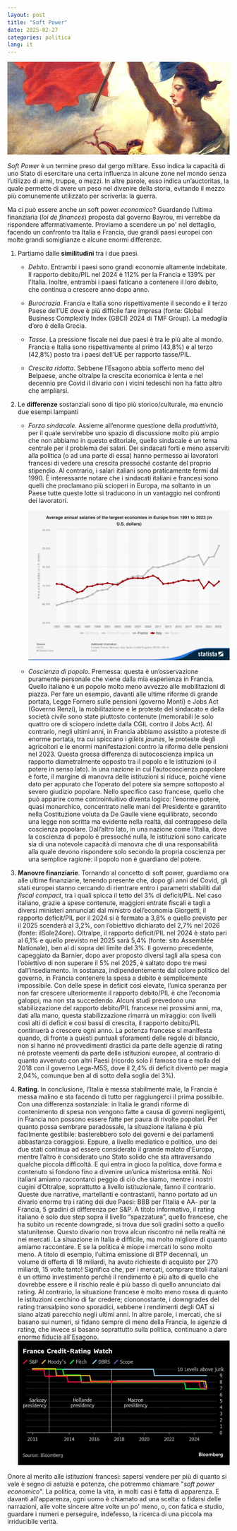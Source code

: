 ```yaml
---
layout: post
title: "Soft Power"
date: 2025-02-27
categories: politica
lang: it
---
```


![Marianne](/assets/images/Marianne.jpg)

_Soft Power_ è un termine preso dal gergo militare. Esso indica la capacità di uno Stato di esercitare una certa influenza in alcune zone nel mondo senza l’utilizzo di armi, truppe, o mezzi. In altre parole, esso indica un’auctoritas, la quale permette di avere un peso nel divenire della storia, evitando il mezzo più comunemente utilizzato per scriverla: la guerra. 

Ma ci può essere anche un soft power _economico_? Guardando l’ultima finanziaria (_loi de finances_) proposta dal governo Bayrou, mi verrebbe da rispondere affermativamente. Proviamo a scendere un po' nel dettaglio, facendo un confronto tra Italia e Francia, due grandi paesi europei con molte grandi somiglianze e alcune enormi differenze. 

 
1. Partiamo dalle **similitudini** tra i due paesi. 

   - *Debito*. Entrambi i paesi sono grandi economie altamente indebitate. Il rapporto debito/PIL nel 2024 è 112% per la Francia e 139% per l’Italia. Inoltre, entrambi i paesi faticano a contenere il loro debito, che continua a crescere anno dopo anno. 

   - *Burocrazia*. Francia e Italia sono rispettivamente il secondo e il terzo Paese dell’UE dove è più difficile fare impresa (fonte: Global Business Complexity Index (GBCI) 2024 di TMF Group). La medaglia d’oro è della Grecia. 

   - *Tasse*. La pressione fiscale nei due paesi è tra le più alte al mondo. Francia e Italia sono rispettivamente al primo (43,8%) e al terzo (42,8%) posto tra i paesi dell’UE per rapporto tasse/PIL. 

   - *Crescita ridotta*. Sebbene l’Esagono abbia sofferto meno del Belpaese, anche oltralpe la crescita economica è lenta e nel decennio pre Covid il divario con i vicini tedeschi non ha fatto altro che ampliarsi. 

2. Le **differenze** sostanziali sono di tipo più storico/culturale, ma enuncio due esempi lampanti 

   - *Forza sindacale*.  Assieme all’enorme questione della *produttività*, per il quale servirebbe uno spazio di discussione molto più ampio che non abbiamo in questo editoriale, quello sindacale è un tema centrale per il problema dei salari. Dei sindacati forti e meno asserviti alla politica (o ad una parte di essa) hanno permesso ai lavoratori francesi di vedere una crescita pressoché costante del proprio stipendio. Al contrario, i salari italiani sono praticamente fermi dal 1990. È interessante notare che i sindacati italiani e francesi sono quelli che proclamano più scioperi in Europa, ma soltanto in un Paese tutte queste lotte si traducono in un vantaggio nei confronti dei lavoratori.
     
     ![FR_IT_salaries](/assets/images/Salaries_France_vs_Italy.png)

 
   - *Coscienza di popolo*. Premessa: questa è un’osservazione puramente personale che viene dalla mia esperienza in Francia.
     Quello italiano è un popolo molto meno avvezzo alle mobilitazioni di piazza. Per fare un esempio, davanti alle ultime riforme di grande portata, Legge Fornero sulle pensioni (governo Monti) e Jobs Act (Governo Renzi), la mobilitazione e le proteste del sindacato e della società civile sono state piuttosto contenute (memorabili le solo quattro ore di sciopero indette dalla CGIL contro il Jobs Act). Al contrario, negli ultimi anni, in Francia abbiamo assistito a proteste di enorme portata, tra cui spiccano i *gilets jaunes*, le proteste degli agricoltori e le enormi manifestazioni contro la riforma delle pensioni nel 2023. Questa grossa differenza di autocoscienza implica un rapporto diametralmente opposto tra il popolo e le istituzioni (o il potere in senso lato). In una nazione in cui l’autocoscienza popolare è forte, il margine di manovra delle istituzioni si riduce, poiché viene dato per appurato che l’operato del potere sia sempre sottoposto al severo giudizio popolare. Nello specifico caso francese, quello che può apparire come controintuitivo diventa logico: l’enorme potere, quasi monarchico, concentrato nelle mani del Presidente e garantito nella Costituzione voluta da De Gaulle viene equilibrato, secondo una legge non scritta ma evidente nella realtà, dal contrappeso della coscienza popolare. 
    Dall’altro lato, in una nazione come l’Italia, dove la coscienza di popolo è pressoché nulla, le istituzioni sono caricate sia di una notevole capacità di manovra che di una responsabilità alla quale devono rispondere solo secondo la propria coscienza per una semplice ragione: il popolo non è guardiano del potere.

3. **Manovre finanziarie**. Tornando al concetto di soft power, guardiamo ora alle ultime finanziarie, tenendo presente che, dopo gli anni del Covid, gli stati europei stanno cercando di rientrare entro i parametri stabiliti dal *fiscal compact*, tra i quali spicca il tetto del 3% di deficit/PIL. Nel caso italiano, grazie a spese contenute, maggiori entrate fiscali e tagli a diversi ministeri annunciati dal ministro dell’economia Giorgetti, il rapporto deficit/PIL per il 2024 si è fermato a 3,8% e quello previsto per il 2025 scenderà al 3,2%, con l’obiettivo dichiarato del 2,7% nel 2026 (fonte: ilSole24ore). Oltralpe, il rapporto deficit/PIL nel 2024 è stato pari al 6,1% e quello previsto nel 2025 sarà 5,4% (fonte: sito Assemblée Nationale), ben al di sopra del limite del 3%. Il governo precedente, capeggiato da Barnier, dopo aver proposto diversi tagli alla spesa con l’obiettivo di non superare il 5% nel 2025, è saltato dopo tre mesi dall’insediamento. In sostanza, indipendentemente dal colore politico del governo, in Francia contenere la spesa a debito è semplicemente impossibile. Con delle spese in deficit così elevate, l’unica speranza per non far crescere ulteriormente il rapporto debito/PIL è che l’economia galoppi, ma non sta succedendo. Alcuni studi prevedono una stabilizzazione del rapporto debito/PIL francese nei prossimi anni, ma, dati alla mano, questa stabilizzazione rimarrà un miraggio: con livelli così alti di deficit e così bassi di crescita, il rapporto debito/PIL continuerà a crescere ogni anno. La potenza francese si manifesta quando, di fronte a questi puntuali sforamenti delle regole di bilancio, non si hanno né provvedimenti drastici da parte delle agenzie di rating né proteste veementi da parte delle istituzioni europee, al contrario di quanto avvenuto con altri Paesi (ricordo solo il famoso tira e molla del 2018 con il governo Lega-M5S, dove il 2,4% di deficit diventò per magia 2,04%, comunque ben al di sotto della soglia del 3%). 

4. **Rating**. In conclusione, l’Italia è messa stabilmente male, la Francia è messa malino e sta facendo di tutto per raggiungerci il prima possibile. Con una differenza sostanziale: in Italia le grandi riforme di contenimento di spesa non vengono fatte a causa di governi negligenti, in Francia non possono essere fatte per paura di rivolte popolari. Per quanto possa sembrare paradossale, la situazione italiana è più facilmente gestibile: basterebbero solo dei governi e dei parlamenti abbastanza coraggiosi. Eppure, a livello mediatico e politico, uno dei due stati continua ad essere considerato il grande malato d'Europa, mentre l’altro è considerato uno Stato solido che sta attraversando qualche piccola difficoltà. E qui entra in gioco la politica, dove forma e contenuto si fondono fino a divenire un’unica misteriosa entità. Noi italiani amiamo raccontarci peggio di ciò che siamo, mentre i nostri cugini d’Oltralpe, soprattutto a livello istituzionale, fanno il contrario. Queste due narrative, martellanti e contrastanti, hanno portato ad un divario enorme tra i rating dei due Paesi: BBB per l’Italia e AA- per la Francia, 5 gradini di differenza per S&P. A titolo informativo, il rating italiano è solo due step sopra il livello “spazzatura”, quello francese, che ha subito un recente downgrade, si trova due soli gradini sotto a quello statunitense. Questo divario non trova alcun riscontro né nella realtà né nei mercati. La situazione in Italia è difficile, ma molto migliore di quanto amiamo raccontare. E se la politica è miope i mercati lo sono molto meno. A titolo di esempio, l’ultima emissione di BTP decennali, un volume di offerta di 18 miliardi, ha avuto richieste di acquisto per 270 miliardi, 15 volte tanto! Significa che, per i mercati, comprare titoli italiani è un ottimo investimento perché il rendimento è più alto di quello che dovrebbe essere e il rischio reale è più basso di quello annunciato dai rating. Al contrario, la situazione francese è molto meno rosea di quanto le istituzioni cerchino di far credere; ciononostante, i downgrades del rating transalpino sono sporadici, sebbene i rendimenti degli OAT si siano alzati parecchio negli ultimi anni. In altre parole, i mercati, che si basano sui numeri, si fidano sempre di meno della Francia, le agenzie di rating, che invece si basano soprattutto sulla politica, continuano a dare enorme fiducia all'Esagono.
  ![Rating_France](/assets/images/france_rating.jpeg)

Onore al merito alle istituzioni francesi: sapersi vendere per più di quanto si vale è segno di astuzia e potenza, che potremmo chiamare "*soft power economico*". 
La politica, come la vita, in molti casi è fatta di apparenza. E davanti all'apparenza, ogni uomo è chiamato ad una scelta: o fidarsi delle narrazioni, alle volte sincere altre volte un po' meno, o, con fatica e studio, guardare i numeri e perseguire, indefesso, la ricerca di una piccola ma irriducibile verità.
